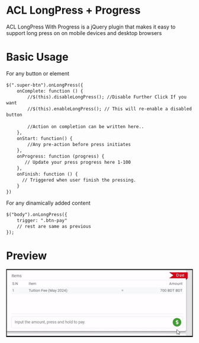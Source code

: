 # ACL LongPress + Progress
ACL LongPress With Progress is a jQuery plugin that makes it easy to support long press on on mobile devices and desktop browsers

# Basic Usage 
For any button or element
```
$(".super-btn").onLongPress({
    onComplete: function () {
        //$(this).disableLongPress(); //Disable Further Click If you want
        //$(this).enableLongPress(); // This will re-enable a disabled button

        //Action on completion can be written here..
    },
    onStart: function() {
        //Any pre-action before press initiates
    },
    onProgress: function (progress) {
       // Update your press progress here 1-100
    },
    onFinish: function () {
      // Triggered when user finish the pressing.
    }
})
```

For any dinamically added content
```
$("body").onLongPress({
    trigger: ".btn-pay"
    // rest are same as previous
});
```

# Preview
![alt text](https://github.com/imdrashedul/acllongpressprogress/blob/main/preview.gif?raw=true)
